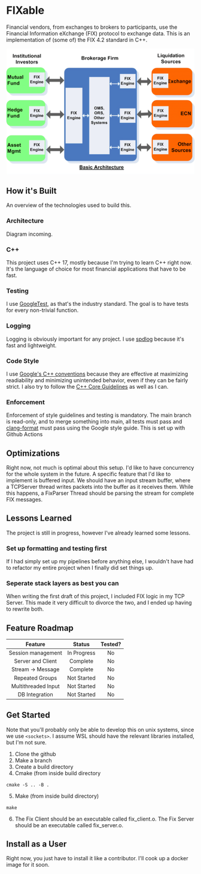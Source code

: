 # FIXable
Financial vendors, from exchanges to brokers to participants, use the Financial Information eXchange (FIX) protocol to exchange data. This is an implementation of (some of) the FIX 4.2 standard in C++.

![image](assets/usage-diagram.png)

## How it's Built
An overview of the technologies used to build this.

### Architecture
Diagram incoming.

### C++
This project uses C++ 17, mostly because I'm trying to learn C++ right now. It's the language of choice for most financial applications that have to be fast.

### Testing
I use [GoogleTest](https://github.com/google/googletest), as that's the industry standard. The goal is to have tests for every non-trivial function.

### Logging
Logging is obviously important for any project. I use [spdlog](https://github.com/gabime/spdlog) because it's fast and lightweight.

### Code Style
I use [Google's C++ conventions](https://google.github.io/styleguide/cppguide.html) because they are effective at maximizing readiability and minimizing unintended behavior, even if they can be fairly strict.
I also try to follow the [C++ Core Guidelines](https://isocpp.github.io/CppCoreGuidelines/CppCoreGuidelines) as well as I can.

### Enforcement
Enforcement of style guidelines and testing is mandatory. The main branch is read-only, and to merge something into main, all tests must pass and [clang-format](https://clang.llvm.org/docs/ClangFormat.html) must pass using the Google style guide. This is set up with Github Actions

## Optimizations
Right now, not much is optimal about this setup. I'd like to have concurrency for the whole system in the future. A specific feature that I'd like to implement is buffered input. We should have an input stream buffer, where a TCPServer thread writes packets into the buffer as it receives them. While this happens, a FixParser Thread should be parsing the stream for complete FIX messages.

## Lessons Learned
The project is still in progress, however I've already learned some lessons.

### Set up formatting and testing first
If I had simply set up my pipelines before anything else, I wouldn't have had to refactor my entire project when I finally did set things up.

### Seperate stack layers as best you can
When writing the first draft of this project, I included FIX logic in my TCP Server. This made it very difficult to divorce the two, and I ended up having to rewrite both.

## Feature Roadmap
| Feature            | Status      | Tested? |
| :----------------: | :---------: | :-----: |
| Session management | In Progress | No      |
| Server and Client  | Complete    | No      |
| Stream -> Message  | Complete    | No      |
| Repeated Groups    | Not Started | No      |
| Multithreaded Input| Not Started | No      |
| DB Integration     | Not Started | No      |

## Get Started
Note that you'll probably only be able to develop this on unix systems, since we use ```<sockets>```. I assume WSL should have the relevant libraries installed, but I'm not sure.

1. Clone the github
2. Make a branch
3. Create a build directory
4. Cmake (from inside build directory
```
cmake -S .. -B .
```
5. Make (from inside build directory)
```
make
```
6. The Fix Client should be an executable called fix_client.o. The Fix Server should be an executable called fix_server.o. 

## Install as a User
Right now, you just have to install it like a contributor. I'll cook up a docker image for it soon.
